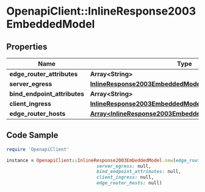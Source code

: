 # OpenapiClient::InlineResponse2003EmbeddedModel

## Properties

Name | Type | Description | Notes
------------ | ------------- | ------------- | -------------
**edge_router_attributes** | **Array&lt;String&gt;** |  | 
**server_egress** | [**InlineResponse2003EmbeddedModelServerEgress**](InlineResponse2003EmbeddedModelServerEgress.md) |  | [optional] 
**bind_endpoint_attributes** | **Array&lt;String&gt;** |  | [optional] 
**client_ingress** | [**InlineResponse2003EmbeddedModelClientIngress**](InlineResponse2003EmbeddedModelClientIngress.md) |  | 
**edge_router_hosts** | [**Array&lt;InlineResponse2003EmbeddedModelEdgeRouterHosts&gt;**](InlineResponse2003EmbeddedModelEdgeRouterHosts.md) |  | [optional] 

## Code Sample

```ruby
require 'OpenapiClient'

instance = OpenapiClient::InlineResponse2003EmbeddedModel.new(edge_router_attributes: null,
                                 server_egress: null,
                                 bind_endpoint_attributes: null,
                                 client_ingress: null,
                                 edge_router_hosts: null)
```


